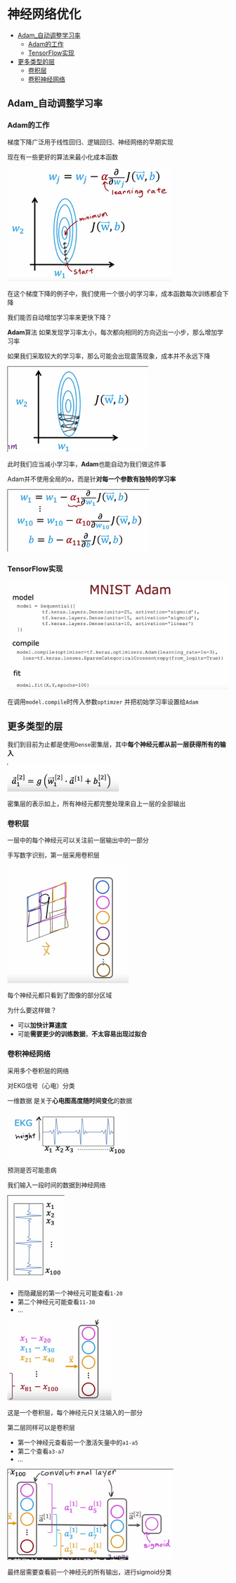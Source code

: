 # 神经网络优化
 
* [Adam_自动调整学习率](#Adam_自动调整学习率)
  * [Adam的工作](#Adam的工作)
  * [TensorFlow实现](#TensorFlow实现)
* [更多类型的层](#更多类型的层)
  * [卷积层](#卷积层)
  * [卷积神经网络](#卷积神经网络)

## Adam_自动调整学习率

### Adam的工作

梯度下降广泛用于线性回归、逻辑回归、神经网络的早期实现

现在有一些更好的算法来最小化成本函数

![](img/c4564ace.png)

在这个梯度下降的例子中，我们使用一个很小的学习率，成本函数每次训练都会下降

我们能否自动增加学习率来更快下降？

**Adam**算法 如果发现学习率太小，每次都向相同的方向迈出一小步，那么增加学习率

如果我们采取较大的学习率，那么可能会出现震荡现象，成本并不永远下降

![](img/d2b2610b.png)

此时我们应当减小学习率，**Adam**也能自动为我们做这件事

Adam并不使用全局的α，而是针**对每一个参数有独特的学习率**

![](img/06caaf39.png)

### TensorFlow实现

![](img/a502cfed.png)

在调用`model.compile`时传入参数`optimzer` 并把初始学习率设置给`Adam`

## 更多类型的层

我们到目前为止都是使用`Dense`密集层，其中**每个神经元都从前一层获得所有的输入**

![](img/c28d91e8.png)

密集层的表示如上，所有神经元都完整处理来自上一层的全部输出

### 卷积层

一层中的每个神经元可以关注前一层输出中的一部分

手写数字识别，第一层采用卷积层

![](img/daa29706.png)

每个神经元都只看到了图像的部分区域

为什么要这样做？

* 可以**加快计算速度**
* 可能**需要更少的训练数据**，**不太容易出现过拟合**

### 卷积神经网络

采用多个卷积层的网络

对EKG信号（心电）分类

一维数据 是关于**心电图高度随时间变化**的数据

![](img/edb90b61.png)

预测是否可能患病

我们输入一段时间的数据到神经网络

![](img/4e6f2691.png)

* 而隐藏层的第一个神经元可能查看`1-20`
* 第二个神经元可能查看`11-30`
* ...

![](img/47102b06.png)

这是一个卷积层，每个神经元只关注输入的一部分

第二层同样可以是卷积层

* 第一个神经元查看前一个激活矢量中的`a1-a5`
* 第二个查看`a3-a7`
* ...

![](img/f5a4c153.png)

最终层需要查看前一个神经元的所有输出，进行sigmoid分类
